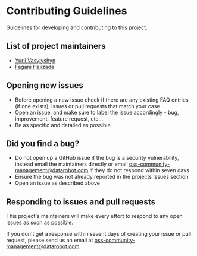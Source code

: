 # Contributing Guidelines

Guidelines for developing and contributing to this project.

## List of project maintainers

- [Yurii Vasylyshyn](https://github.com/yvasylyshyn)
- [Fagani Hajizada](https://github.com/faganihajizada)


## Opening new issues

- Before opening a new issue check if there are any existing FAQ entries (if one exists), issues or pull requests that match your case
- Open an issue, and make sure to label the issue accordingly - bug, improvement, feature request, etc...
- Be as specific and detailed as possible

## Did you find a bug?

- Do not open up a GitHub issue if the bug is a security
vulnerability, instead email the maintainers directly or email
oss-community-management@datarobot.com if they do not respond within
seven days
- Ensure the bug was not already reported in the projects Issues section
- Open an issue as described above

## Responding to issues and pull requests

This project's maintainers will make every effort to respond to any
open issues as soon as possible.

If you don't get a response within sevent days of creating your issue or
pull request, please send us an email at oss-community-management@datarobot.com
